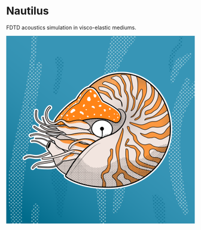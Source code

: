 # Nautilus
FDTD acoustics simulation in visco-elastic mediums.

![Nautilus](docs/nautilus.png "Nautilus")
